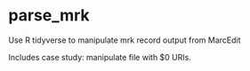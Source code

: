 # parse_mrk
Use R tidyverse to manipulate mrk record output from MarcEdit  

Includes case study: manipulate file with $0 URIs.

